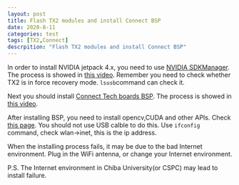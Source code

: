 ```yaml
---
layout: post
title: Flash TX2 modules and install Connect BSP
date: 2020-8-11
categories: test
tags: [TX2,Connect]
descrpition: "Flash TX2 modules and install Connect BSP"
---
```


In order to install NVIDIA jetpack 4.x, you need to use [NVIDIA SDKManager](https://developer.nvidia.com/nvidia-sdk-manager-12). The process is showed in [this video](https://www.youtube.com/watch?v=s1QDsa6SzuQ). Remember you need to check whether TX2 is in force recovery mode. <code>lsusb</code>command can check it.

Next you should install [Connect Tech boards BSP](https://connecttech.com/resource-center/l4t-board-support-packages/). The process is showed in [this video](https://www.youtube.com/watch?v=9uMvXqhjxaQ).

After installing BSP, you need to install opencv,CUDA and other APIs. Check [this page](https://connecttech.com/resource-center/kdb374/). You should not use USB calble to do this. Use <code>ifconfig</code> command, check wlan->inet, this is the ip address.

When the installing process fails, it may be due to the bad Internet environment. Plug in the WiFi antenna, or change your Internet environment.

P.S. The Internet environment in Chiba University(or CSPC) may lead to install failure.
